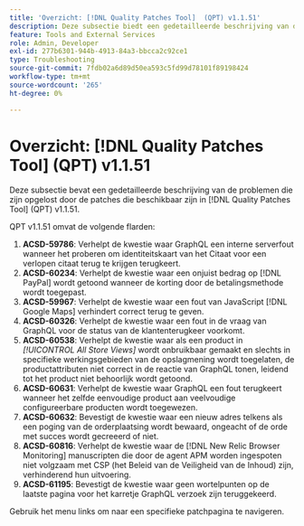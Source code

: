 ```yaml
---
title: 'Overzicht: [!DNL Quality Patches Tool]  (QPT) v1.1.51'
description: Deze subsectie biedt een gedetailleerde beschrijving van de problemen die zijn opgelost door de patches die beschikbaar zijn in  [!DNL Quality Patches Tool]  (QPT) v1.1.51.
feature: Tools and External Services
role: Admin, Developer
exl-id: 277b6301-944b-4913-84a3-bbcca2c92ce1
type: Troubleshooting
source-git-commit: 7fdb02a6d89d50ea593c5fd99d78101f89198424
workflow-type: tm+mt
source-wordcount: '265'
ht-degree: 0%

---
```


# Overzicht: [!DNL Quality Patches Tool] (QPT) v1.1.51

Deze subsectie bevat een gedetailleerde beschrijving van de problemen die zijn opgelost door de patches die beschikbaar zijn in [!DNL Quality Patches Tool] (QPT) v1.1.51.

QPT v1.1.51 omvat de volgende flarden:

1. **ACSD-59786**: Verhelpt de kwestie waar GraphQL een interne serverfout wanneer het proberen om identiteitskaart van het Citaat voor een verlopen citaat terug te krijgen terugkeert.
1. **ACSD-60234**: Verhelpt de kwestie waar een onjuist bedrag op [!DNL PayPal] wordt getoond wanneer de korting door de betalingsmethode wordt toegepast.
1. **ACSD-59967**: Verhelpt de kwestie waar een fout van JavaScript [!DNL Google Maps] verhindert correct terug te geven.
1. **ACSD-60326**: Verhelpt de kwestie waar een fout in de vraag van GraphQL voor de status van de klantenterugkeer voorkomt.
1. **ACSD-60538**: Verhelpt de kwestie waar als een product in *[!UICONTROL All Store Views]* wordt onbruikbaar gemaakt en slechts in specifieke werkingsgebieden van de opslagmening wordt toegelaten, de productattributen niet correct in de reactie van GraphQL tonen, leidend tot het product niet behoorlijk wordt getoond.
1. **ACSD-60631**: Verhelpt de kwestie waar GraphQL een fout terugkeert wanneer het zelfde eenvoudige product aan veelvoudige configureerbare producten wordt toegewezen.
1. **ACSD-60632**: Bevestigt de kwestie waar een nieuw adres telkens als een poging van de orderplaatsing wordt bewaard, ongeacht of de orde met succes wordt gecreeerd of niet.
1. **ACSD-60816**: Verhelpt de kwestie waar de [!DNL New Relic Browser Monitoring] manuscripten die door de agent APM worden ingespoten niet volgzaam met CSP (het Beleid van de Veiligheid van de Inhoud) zijn, verhinderend hun uitvoering.
1. **ACSD-61195**: Bevestigt de kwestie waar geen wortelpunten op de laatste pagina voor het karretje GraphQL verzoek zijn teruggekeerd.

Gebruik het menu links om naar een specifieke patchpagina te navigeren.
